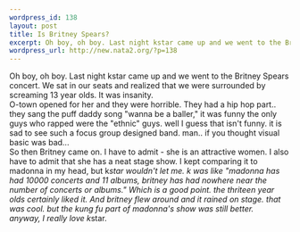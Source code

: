 ```yaml
--- 
wordpress_id: 138
layout: post
title: Is Britney Spears?
excerpt: Oh boy, oh boy. Last night kstar came up and we went to the Britney Spears concert. We sat in our seats and realized that we were surrounded by screaming 13 year olds. It was insanity. O-town opened for her and they were horrible. They had a hip hop part.. they sang the puff daddy song "wanna be a baller," it was funny the only guys who rapped were the "ethnic" guys. well I guess that isn't...
wordpress_url: http://new.nata2.org/?p=138
---
```

Oh boy, oh boy. Last night kstar came up and we went to the Britney Spears concert. We sat in our seats and realized that we were surrounded by screaming 13 year olds. It was insanity. <br/>O-town opened for her and they were horrible. They had a hip hop part.. they sang the puff daddy song "wanna be a baller," it was funny the only guys who rapped were the "ethnic" guys. well I guess that isn't funny. it is sad to see such a focus group designed band. man.. if you thought visual basic was bad...<br/>
So then Britney came on. I have to admit - she is an attractive women. I also have to admit that she has a neat stage show. I kept comparing it to madonna in my head, but k*star wouldn't let me. k was like "madonna has had 10000 concerts and 11 albums, britney has had nowhere near the number of concerts or albums." Which is a good point. the thriteen year olds certainly liked it. And britney flew around and it rained on stage. that was cool. but the kung fu part of madonna's show was still better.<br/>
anyway, I really love k*star.
